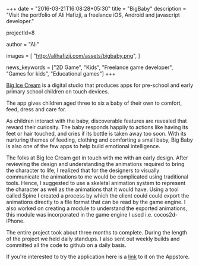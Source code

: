 +++
date = "2016-03-21T16:08:28+05:30"
title = "BigBaby"
description = "Visit the portfolio of Ali Hafizji, a freelance iOS, Android and javascript developer."

projectId=8


author      = "Ali"

images       = [
                "http://alihafizji.com/assets/bigbaby.png",
              ]
              
news_keywords = ["2D Game", "Kids", "Freelance game developer", "Games for kids", "Educational games"]
+++

<a href="http://www.bigicecream.com/" target="_blank">Big Ice Cream</a> is a digital studio that produces apps for pre-school and early primary school children on touch devices.

The app gives children aged three to six a baby of their own to comfort, feed, dress and care for. 

As children interact with the baby, discoverable features are revealed that reward their curiosity. The baby responds happily to actions like having its feet or hair touched, and cries if its bottle is taken away too soon. With its nurturing themes of feeding, clothing and comforting a small baby, Big Baby is also one of the few apps to help build emotional intelligence.

The folks at Big Ice Cream got in touch with me with an early design. After reviewing the design and understanding the animations required to bring the character to life, I realized that for the designers to visually communicate the animations to me would be complicated using traditional tools. 
Hence, I suggested to use a skeletal animation system to represent the character as well as the animations that it would have. Using a tool called Spine I created a process by which the client could could export the animations directly to a file format that can be read by the game engine. 
I also worked on creating a module to understand the exported animations, this module was incorporated in the game engine I used i.e. cocos2d-iPhone.

The entire project took about three months to complete. During the length of the project we held daily standups. I also sent out weekly builds and committed all the code to github on a daily basis.
  
If you're interested to try the application here is a <a href="https://itunes.apple.com/us/app/big-baby/id684227642?mt=8" target="_blank">link</a> to it on the Appstore.
